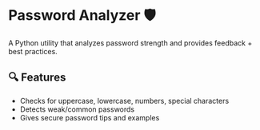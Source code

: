 # Password Analyzer 🛡️

A Python utility that analyzes password strength and provides feedback + best practices.

## 🔍 Features
- Checks for uppercase, lowercase, numbers, special characters
- Detects weak/common passwords
- Gives secure password tips and examples


